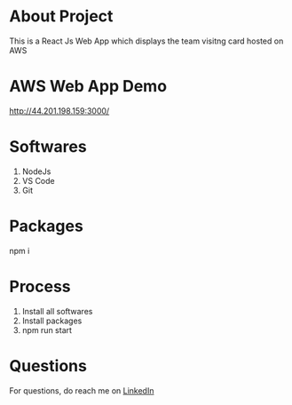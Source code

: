 # About Project
This is a React Js Web App which displays the team visitng card hosted on AWS

# AWS Web App Demo
http://44.201.198.159:3000/

# Softwares
1. NodeJs
2. VS Code
3. Git

# Packages
npm i

# Process
1. Install all softwares
2. Install packages
3. npm run start

# Questions
For questions, do reach me on <a href="https://linkedin.com/in/MadhuPIoT">LinkedIn</a>
